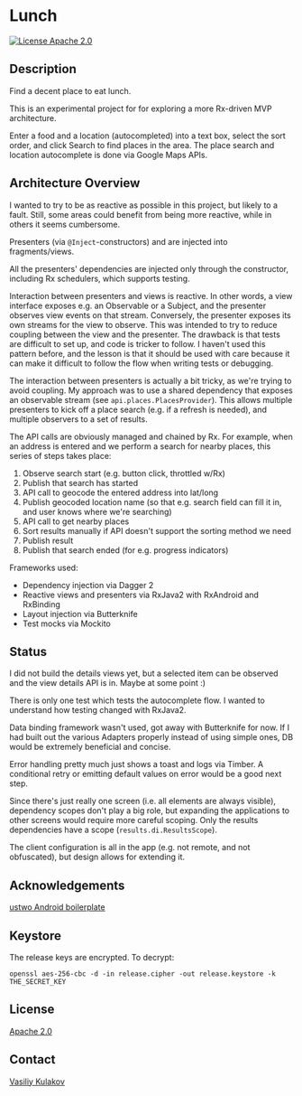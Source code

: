 # Lunch

[![License Apache 2.0](https://img.shields.io/badge/license-Apache%202.0-green.svg)](https://github.com/ustwo/android-boilerplate/blob/master/LICENSE.md)


## Description
Find a decent place to eat lunch. 

This is an experimental project for for exploring a more Rx-driven MVP architecture.

Enter a food and a location (autocompleted) into a text box, select the sort order, and click Search to find places in the area. The place search and location autocomplete is done via Google Maps APIs.

## Architecture Overview
I wanted to try to be as reactive as possible in this project, but likely to a fault. Still, some areas could benefit from being more reactive, while in others it seems cumbersome. 

Presenters (via `@Inject`-constructors) and are injected into fragments/views.

All the presenters' dependencies are injected only through the constructor, including Rx schedulers, which supports testing.

Interaction between presenters and views is reactive. In other words, a view interface exposes e.g. an Observable or a Subject, and the presenter observes view events on that stream. Conversely, the presenter exposes its own streams for the view to observe. This was intended to try to reduce coupling between the view and the presenter. The drawback is that tests are difficult to set up, and code is tricker to follow. I haven't used this pattern before, and the lesson is that it should be used with care because it can make it difficult to follow the flow when writing tests or debugging.

The interaction between presenters is actually a bit tricky, as we're trying to avoid coupling. My approach was to use a shared dependency that exposes an observable stream (see `api.places.PlacesProvider`). This allows multiple presenters to kick off a place search (e.g. if a refresh is needed), and multiple observers to a set of results.

The API calls are obviously managed and chained by Rx. For example, when an address is entered and we perform a search for nearby places, this series of steps takes place: 
1. Observe search start (e.g. button click, throttled w/Rx)
2. Publish that search has started
3. API call to geocode the entered address into lat/long
4. Publish geocoded location name (so that e.g. search field can fill it in, and user knows where we're searching)
5. API call to get nearby places
6. Sort results manually if API doesn't support the sorting method we need
7. Publish result
8. Publish that search ended (for e.g. progress indicators)


Frameworks used:
* Dependency injection via Dagger 2
* Reactive views and presenters via RxJava2 with RxAndroid and RxBinding
* Layout injection via Butterknife
* Test mocks via Mockito


## Status
I did not build the details views yet, but a selected item can be observed and the view details API is in. Maybe at some point :)

There is only one test which tests the autocomplete flow. I wanted to understand how testing changed with RxJava2.

Data binding framework wasn't used, got away with Butterknife for now. If I had built out the various Adapters properly instead of using simple ones, DB would be extremely beneficial and concise.

Error handling pretty much just shows a toast and logs via Timber. A conditional retry or emitting default values on error would be a good next step.

Since there's just really one screen (i.e. all elements are always visible), dependency scopes don't play a big role, but expanding the applications to other screens would require more careful scoping. Only the results dependencies have a scope (`results.di.ResultsScope`).

The client configuration is all in the app (e.g. not remote, and not obfuscated), but design allows for extending it.


## Acknowledgements
[ustwo Android boilerplate](https://github.com/ustwo/android-boilerplate)


## Keystore
The release keys are encrypted. To decrypt: 
```
openssl aes-256-cbc -d -in release.cipher -out release.keystore -k THE_SECRET_KEY
```


## License
[Apache 2.0](https://github.com/ustwo/android-boilerplate/blob/master/LICENSE.md)

## Contact
[Vasiliy Kulakov](mailto:one@kulakov.us)
